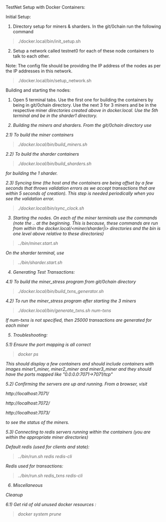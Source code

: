TestNet Setup with Docker Containers:

Initial Setup:

1) Directory setup for miners & sharders. In the git/0chain run the following command

> ./docker.local/bin/init_setup.sh

2) Setup a network called testnet0 for each of these node containers to talk to each other.

Note: The config file should be providing the IP address of the nodes as per the IP addresses in this network.

> ./docker.local/bin/setup_network.sh

Building and starting the nodes:

1) Open 5 terminal tabs. Use the first one for building the containers by being in git/0chain directory.
Use the next 3 for 3 miners and be in the respective miner<i> directories created above in docker.local.
Use the 5th terminal and be in the sharder1 directory.

2) Building the miners and sharders. From the git/0chain directory use

2.1) To build the miner containers

> ./docker.local/bin/build_miners.sh

2.2) To build the sharder containers

> ./docker.local/bin/build_sharders.sh

for building the 1 sharder.

2.3) Syncing time (the host and the containers are being offset by a few seconds that throws validation errors as we accept transactions that are within 5 seconds of creation). This step is needed periodically when you see the validation error.

> ./docker.local/bin/sync_clock.sh

3) Starting the nodes. On each of the miner terminals use the commands (note the .. at the beginning. This is because, these commands are run from within the docker.local/<miner/sharder|i> directories and the bin is one level above relative to these directories)

> ../bin/miner.start.sh

On the sharder terminal, use

> ../bin/sharder.start.sh

4) Generating Test Transactions:

4.1) To build the miner_stress program from git/0chain directory

> ./docker.local/bin/build_txns_generator.sh

4.2) To run the miner_stress program after starting the 3 miners

> ./docker.local/bin/generate_txns.sh num-txns

If num-txns is not specified, then 25000 transactions are generated for each miner

5) Troubleshooting:

5.1) Ensure the port mapping is all correct

> docker ps

This should display a few containers and should include containers with images miner1_miner, miner2_miner and miner3_miner and they should have the ports mapped like "0.0.0.0:7071->7071/tcp"

5.2) Confirming the servers are up and running. From a browser, visit

http://localhost:7071/

http://localhost:7072/

http://localhost:7073/

to see the status of the miners.

5.3) Connecting to redis servers running within the containers (you are within the appropriate miner directories)

Default redis (used for clients and state):

> ../bin/run.sh redis redis-cli

Redis used for transactions:

> ../bin/run.sh redis_txns redis-cli

6) Miscellaneous

Cleanup

6.1) Get rid of old unused docker resources :

> docker system prune
